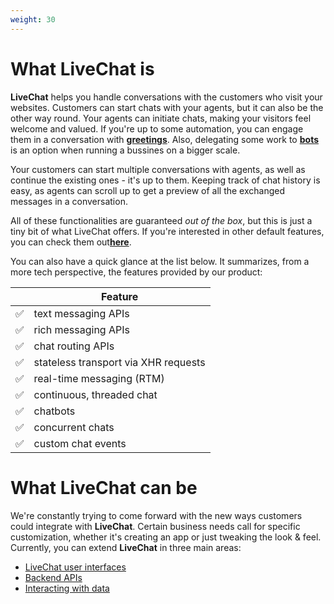 ```yaml
---
weight: 30
---
```


# What LiveChat is

**LiveChat** helps you handle conversations with the customers who visit your websites. Customers can start chats with your agents, but it can also be the other way round. Your agents can initiate chats, making your visitors feel welcome and valued. If you're up to some automation, you can engage them in a conversation with [**greetings**](https://www.livechatinc.com/help/why-should-i-set-up-chat-greetings/). Also, delegating some work to [**bots**](https://www.livechatinc.com/help/chatbots-explained/) is an option when running a bussines on a bigger scale. 

Your customers can start multiple conversations with agents, as well as continue the existing ones - it's up to them. Keeping track of chat history is easy, as agents can scroll up to get a preview of all the exchanged messages in a conversation. 

All of these functionalities are guaranteed *out of the box*, but this is just a tiny bit of what LiveChat offers. If you're interested in other default features, you can check them out[**here**](https://www.livechatinc.com/features/). 

You can also have a quick glance at the list below. It summarizes, from a more tech perspective, the features provided by our product:

|    | Feature |
|----|--------|
| ✅|text messaging APIs|
| ✅|rich messaging APIs|
| ✅|chat routing APIs|
| ✅|stateless transport via XHR requests|
| ✅|real-time messaging (RTM)|
| ✅|continuous, threaded chat|
| ✅|chatbots|
| ✅|concurrent chats| 
| ✅|custom chat events|


# What LiveChat can be

We're constantly trying to come forward with the new ways customers could integrate with **LiveChat**. Certain business needs call for specific customization, whether it's creating an app or just tweaking the look & feel. Currently, you can extend **LiveChat** in three main areas:

- [LiveChat user interfaces](#extending-the-livechat-ui)
- [Backend APIs](#backend-apis)
- [Interacting with data](#interacting-with-data)